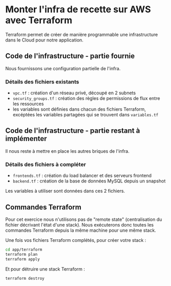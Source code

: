 # Monter l'infra de recette sur AWS avec Terraform

Terraform permet de créer de manière programmable une infrastructure dans le Cloud pour notre application.

## Code de l'infrastructure - partie fournie
Nous fournissons une configuration partielle de l'infra.

### Détails des fichiers existants
- `vpc.tf` : création d'un réseau privé, découpé en 2 subnets
- `security_groups.tf` : création des règles de permissions de flux entre les ressources
- les variables sont définies dans chacun des fichiers Terraform, excéptées les variables partagées qui se trouvent dans `variables.tf`

## Code de l'infrastructure - partie restant à implémenter
Il nous reste à mettre en place les autres briques de l'infra.

### Détails des fichiers à compléter
- `frontends.tf` : création du load balancer et des serveurs frontend
- `backend.tf` : création de la base de données MySQL depuis un snapshot

Les variables à utiliser sont données dans ces 2 fichiers.

## Commandes Terraform

Pour cet exercice nous n'utilisons pas de "remote state" (centralisation du fichier décrivant l'état d'une stack). Nous exécuterons donc toutes les commandes Terraform depuis la même machine pour une même stack.


Une fois vos fichiers Terraform complétés, pour créer votre stack :
```bash
cd app/terraform
terraform plan
terraform apply
```

Et pour détruire une stack Terraform :
```bash
terraform destroy
```
